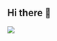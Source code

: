 ## Hi there 👋

<img src="https://github-readme-stats.vercel.app/api/top-langs/?username=Ryuuusuke&theme=react&bg_color=1F222E&title_color=68C3D4&icon_color=F8D866&border_color=1F222E"/>
<!--
**Ryuuusuke/Ryuuusuke** is a ✨ _special_ ✨ repository because its `README.md` (this file) appears on your GitHub profile.

Here are some ideas to get you started:

- 🔭 I’m currently working on ...
- 🌱 I’m currently learning ...
- 👯 I’m looking to collaborate on ...
- 🤔 I’m looking for help with ...
- 💬 Ask me about ...
- 📫 How to reach me: ...
- 😄 Pronouns: ...
- ⚡ Fun fact: ...
-->
